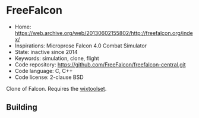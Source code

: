 # FreeFalcon

- Home: https://web.archive.org/web/20130602155802/http://freefalcon.org/index/
- Inspirations: Microprose Falcon 4.0 Combat Simulator
- State: inactive since 2014
- Keywords: simulation, clone, flight
- Code repository: https://github.com/FreeFalcon/freefalcon-central.git
- Code language: C, C++
- Code license: 2-clause BSD

Clone of Falcon.
Requires the [wixtoolset](https://wixtoolset.org/).

## Building
